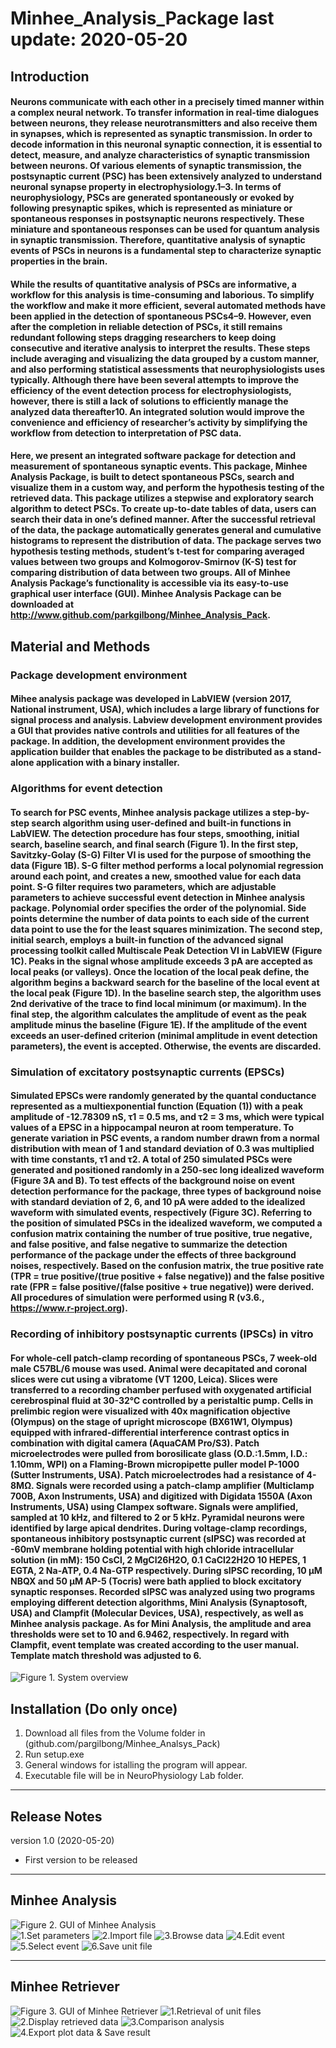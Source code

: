 # Minhee_Analysis_Package last update: 2020-05-20
 ## Introduction  
  #### Neurons communicate with each other in a precisely timed manner within a complex neural network. To transfer information in real-time dialogues between neurons, they release neurotransmitters and also receive them in synapses, which is represented as synaptic transmission. In order to decode information in this neuronal synaptic connection, it is essential to detect, measure, and analyze characteristics of synaptic transmission between neurons. Of various elements of synaptic transmission, the postsynaptic current (PSC) has been extensively analyzed to understand neuronal synapse property in electrophysiology.1–3. In terms of neurophysiology, PSCs are generated spontaneously or evoked by following presynaptic spikes, which is represented as miniature or spontaneous responses in postsynaptic neurons respectively. These miniature and spontaneous responses can be used for quantum analysis in synaptic transmission. Therefore, quantitative analysis of synaptic events of PSCs in neurons is a fundamental step to characterize synaptic properties in the brain.       
 #### While the results of quantitative analysis of PSCs are informative, a workflow for this analysis is time-consuming and laborious. To simplify the workflow and make it more efficient, several automated methods have been applied in the detection of spontaneous PSCs4–9. However, even after the completion in reliable detection of PSCs, it still remains redundant following steps dragging researchers to keep doing consecutive and iterative analysis to interpret the results. These steps include averaging and visualizing the data grouped by a custom manner, and also performing statistical assessments that neurophysiologists uses typically. Although there have been several attempts to improve the efficiency of the event detection process for electrophysiologists, however, there is still a lack of solutions to efficiently manage the analyzed data thereafter10. An integrated solution would improve the convenience and efficiency of researcher’s activity by simplifying the workflow from detection to interpretation of PSC data.         
 #### Here, we present an integrated software package for detection and measurement of spontaneous synaptic events. This package, Minhee Analysis Package, is built to detect spontaneous PSCs, search and visualize them in a custom way, and perform the hypothesis testing of the retrieved data. This package utilizes a stepwise and exploratory search algorithm to detect PSCs. To create up-to-date tables of data, users can search their data in one’s defined manner. After the successful retrieval of the data, the package automatically generates general and cumulative histograms to represent the distribution of data. The package serves two hypothesis testing methods, student’s t-test for comparing averaged values between two groups and Kolmogorov-Smirnov (K-S) test for comparing distribution of data between two groups. All of Minhee Analysis Package’s functionality is accessible via its easy-to-use graphical user interface (GUI). Minhee Analysis Package can be downloaded at http://www.github.com/parkgilbong/Minhee_Analysis_Pack.
 
 ## Material and Methods
 ### Package development environment 
 #### Mihee analysis package was developed in LabVIEW (version 2017, National instrument, USA), which includes a large library of functions for signal process and analysis. Labview development environment provides a GUI that provides native controls and utilities for all features of the package. In addition, the development environment provides the application builder that enables the package to be distributed as a stand-alone application with a binary installer. 
 ### Algorithms for event detection
 ####  To search for PSC events, Minhee analysis package utilizes a step-by-step search algorithm using user-defined and built-in functions in LabVIEW. The detection procedure has four steps, smoothing, initial search, baseline search, and final search (Figure 1). In the first step, Savitzky-Golay (S-G) Filter VI is used  for the purpose of smoothing the data (Figure 1B). S-G filter method performs a local polynomial regression around each point, and creates a new, smoothed value for each data point. S-G filter requires two parameters, which are adjustable parameters to achieve successful event detection in Minhee analysis package. Polynomial order specifies the order of the polynomial. Side points determine the number of data points to each side of the current data point to use the for the least squares minimization. The second step, initial search, employs a built-in function of the advanced signal processing toolkit called Multiscale Peak Detection VI in LabVIEW (Figure 1C). Peaks in the signal whose amplitude exceeds 3 pA are accepted as local peaks (or valleys). Once the location of the local peak define, the algorithm begins a backward search for the baseline of the local event at the local peak (Figure 1D). In the baseline search step, the algorithm uses 2nd derivative of the trace to find local minimum (or maximum). In the final step, the algorithm calculates the amplitude of event as the peak amplitude minus the baseline (Figure 1E). If the amplitude of the event exceeds an user-defined criterion (minimal amplitude in event detection parameters), the event is accepted. Otherwise, the events are discarded.
### Simulation of excitatory postsynaptic currents (EPSCs)
#### Simulated EPSCs were randomly generated by the quantal conductance represented as a multiexponential function (Equation (1)) with a peak amplitude of  -12.78309 nS, τ1 = 0.5 ms, and τ2 = 3 ms, which were typical values of a EPSC in a hippocampal neuron at room temperature. To generate variation in PSC events, a random number drawn from a normal distribution with mean of 1 and standard deviation of 0.3 was multiplied with time constants, τ1 and τ2. A total of 250 simulated PSCs were generated and positioned randomly in a 250-sec long idealized waveform (Figure 3A and B). To test effects of the background noise on event detection performance for the package, three types of  background noise with standard deviation of 2, 6, and 10 pA were added to the idealized waveform with simulated events, respectively (Figure 3C). Referring to the position of simulated PSCs in the idealized waveform, we computed a confusion matrix containing the number of true positive, true negative, and false positive, and  false negative to summarize the detection performance of the package under the effects of  three background noises, respectively. Based on the confusion matrix, the true positive rate (TPR = true positive/(true positive + false negative)) and the false positive rate (FPR = false positive/(false positive + true negative)) were derived. All procedures of simulation were performed using R (v3.6., https://www.r-project.org). 
### Recording of inhibitory postsynaptic currents (IPSCs) in vitro 
#### For whole-cell patch-clamp recording of spontaneous PSCs, 7 week-old male C57BL/6 mouse was used. Animal were decapitated and coronal slices were cut using a vibratome (VT 1200, Leica). Slices were transferred to a recording chamber perfused with oxygenated artificial cerebrospinal fluid at 30-32℃ controlled by a peristaltic pump. Cells in prelimbic region were visualized with 40x magnification objective (Olympus) on the stage of upright microscope (BX61W1, Olympus) equipped with infrared-differential interference contrast optics in combination with digital camera (AquaCAM Pro/S3). Patch microelectrodes were pulled from borosilicate glass (O.D.:1.5mm, I.D.: 1.10mm, WPI) on a Flaming-Brown micropipette puller model P-1000 (Sutter Instruments, USA). Patch microelectrodes had a resistance of 4-8MΩ. Signals were recorded using a patch-clamp amplifier (Multiclamp 700B, Axon Instruments, USA) and digitized with Digidata 1550A (Axon Instruments, USA) using Clampex software. Signals were amplified, sampled at 10 kHz, and filtered to 2 or 5 kHz. Pyramidal neurons were identified by large apical dendrites. During voltage-clamp recordings, spontaneous inhibitory postsynaptic current (sIPSC) was recorded at -60mV membrane holding potential with high chloride intracellular solution (in mM): 150 CsCl, 2 MgCl26H2O, 0.1 CaCl22H2O 10 HEPES, 1 EGTA, 2 Na-ATP, 0.4 Na-GTP respectively. During sIPSC recording, 10 µM NBQX and 50 µM AP-5 (Tocris) were bath applied to block excitatory synaptic responses.  Recorded sIPSC was analyzed using two programs employing different detection algorithms, Mini Analysis (Synaptosoft, USA) and Clampfit (Molecular Devices, USA), respectively, as well as Minhee analysis package. As for Mini Analysis, the amplitude and area thresholds were set to 10 and 6.9462, respectively. In regard with Clampfit, event template was created according to the user manual. Template match threshold was adjusted to 6.

![Figure 1. System overview](https://github.com/parkgilbong/Minhee_Analysis_Pack/blob/master/Minhee%20Analysis/System%20overview.PNG) 
  
 ## Installation (Do only once)  
  1. Download all files from the Volume folder in (github.com/pargilbong/Minhee_Analsys_Pack)
  2. Run setup.exe 
  3. General windows for istalling the program will appear.
  4. Executable file will be in NeuroPhysiology Lab folder.    
 *****
 ## Release Notes
 version 1.0 (2020-05-20)
  - First version to be released
 ***** 
  ## **Minhee Analysis**
 ![Figure 2. GUI of Minhee Analysis](https://github.com/parkgilbong/Minhee_Analysis_Pack/blob/master/Minhee%20Analysis/Screenshot%20of%20Minhee%20Analysis.png)  
![1.Set parameters](https://github.com/parkgilbong/Minhee_Analysis_Pack/blob/master/Use%20Example/Minhee_Analysis_step_1.PNG)
![2.Import file](https://github.com/parkgilbong/Minhee_Analysis_Pack/blob/master/Use%20Example/Minhee_Analysis_step_2.PNG)
![3.Browse data](https://github.com/parkgilbong/Minhee_Analysis_Pack/blob/master/Use%20Example/Minhee_Analysis_step_3.PNG)
![4.Edit event](https://github.com/parkgilbong/Minhee_Analysis_Pack/blob/master/Use%20Example/Minhee_Analysis_step_4.PNG)
![5.Select event](https://github.com/parkgilbong/Minhee_Analysis_Pack/blob/master/Use%20Example/Minhee_Analysis_step_5.PNG)
![6.Save unit file](https://github.com/parkgilbong/Minhee_Analysis_Pack/blob/master/Use%20Example/Minhee_Analysis_step_6.PNG)
*****
 ## **Minhee Retriever**
![Figure 3. GUI of Minhee Retriever](https://github.com/parkgilbong/Minhee_Analysis_Pack/blob/master/Minhee%20Retriever/Screenshot%20of%20Minhee%20Retriever.png)
![1.Retrieval of unit files](https://github.com/parkgilbong/Minhee_Analysis_Pack/blob/master/Use%20Example/Minhee_Retriever_step_1.PNG)
![2.Display retrieved data](https://github.com/parkgilbong/Minhee_Analysis_Pack/blob/master/Use%20Example/Minhee_Retriever_step_2.PNG)
![3.Comparison analysis](https://github.com/parkgilbong/Minhee_Analysis_Pack/blob/master/Use%20Example/Minhee_Retriever_step_3.PNG)
![4.Export plot data & Save result](https://github.com/parkgilbong/Minhee_Analysis_Pack/blob/master/Use%20Example/Minhee_Retriever_step_4.PNG)

